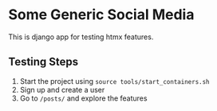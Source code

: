 # Some Generic Social Media

This is django app for testing htmx features.

## Testing Steps

1. Start the project using `source tools/start_containers.sh`
2. Sign up and create a user
3. Go to `/posts/` and explore the features